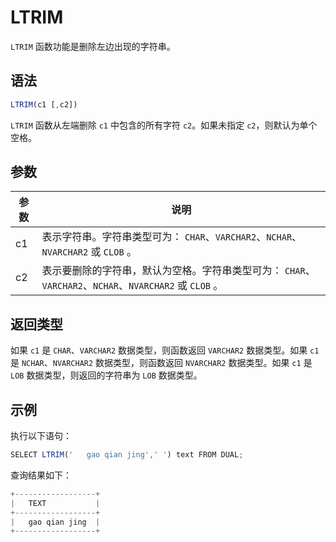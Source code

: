 LTRIM 
==========================



`LTRIM` 函数功能是删除左边出现的字符串。

语法 
--------------

```javascript
LTRIM(c1 [,c2])
```



`LTRIM` 函数从左端删除 `c1` 中包含的所有字符 `c2`。如果未指定 `c2`，则默认为单个空格。

参数 
--------------



| 参数 |                                    说明                                     |
|----|---------------------------------------------------------------------------|
| c1 | 表示字符串。字符串类型可为： `CHAR`、`VARCHAR2`、`NCHAR`、`NVARCHAR2` 或 `CLOB` 。           |
| c2 | 表示要删除的字符串，默认为空格。字符串类型可为： `CHAR`、`VARCHAR2`、`NCHAR`、`NVARCHAR2` 或 `CLOB` 。 |



返回类型 
----------------

如果 `c1` 是 `CHAR`、`VARCHAR2` 数据类型，则函数返回 `VARCHAR2` 数据类型。如果 `c1` 是 `NCHAR`、`NVARCHAR2` 数据类型，则函数返回 `NVARCHAR2` 数据类型。如果 `c1` 是 `LOB` 数据类型，则返回的字符串为 `LOB` 数据类型。

示例 
--------------

执行以下语句：

```javascript
SELECT LTRIM('   gao qian jing',' ') text FROM DUAL;
```



查询结果如下：

```javascript
+------------------+
|   TEXT           |
+------------------+
|   gao qian jing  |
+------------------+
```


